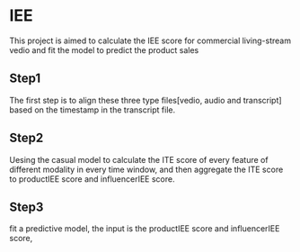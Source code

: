 # IEE
This project is aimed to calculate the IEE score for commercial living-stream vedio and fit the model to predict the product sales
## Step1
The first step is to align these three type files[vedio, audio and transcript] based on the timestamp in the transcript file.
## Step2
Uesing the casual model to calculate the ITE score of every feature of different modality in every time window, and then aggregate the ITE score to productIEE score and influencerIEE score.
## Step3
fit a predictive model, the input is the productIEE score and influencerIEE score,
